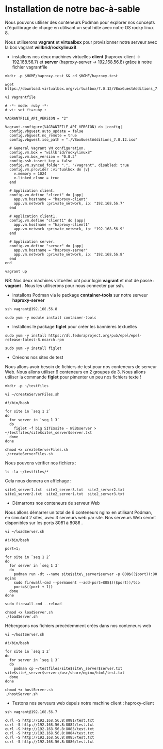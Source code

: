 # Installation de notre bac-à-sable

Nous pouvons utiliser des conteneurs Podman pour explorer nos concepts d'équilibrage de charge en utilisant un seul hôte avec notre OS rocky linux 8.

Nous utiliserons **vagrant** et **virtualbox** pour provisionner notre serveur avec la box vagrant **willbrid/rockylinux8**.

- installons nos deux machines virtuelles **client** (haproxy-client -> 192.168.56.7) et **server** (haproxy-server -> 192.168.56.8) grâce à notre fichier vagrantfile

```
mkdir -p $HOME/haproxy-test && cd $HOME/haproxy-test
```

```
wget https://download.virtualbox.org/virtualbox/7.0.12/VBoxGuestAdditions_7.0.12.iso
```

```
vi Vagrantfile
```

```
# -*- mode: ruby -*-
# vi: set ft=ruby :

VAGRANTFILE_API_VERSION = "2"

Vagrant.configure(VAGRANTFILE_API_VERSION) do |config|
  config.vbguest.auto_update = false
  config.vbguest.no_remote = true
  config.vbguest.iso_path = "./VBoxGuestAdditions_7.0.12.iso"
  
  # General Vagrant VM configuration.
  config.vm.box = "willbrid/rockylinux8"
  config.vm.box_version = "0.0.2"
  config.ssh.insert_key = false
  config.vm.synced_folder ".", "/vagrant", disabled: true
  config.vm.provider :virtualbox do |v|
    v.memory = 1024
    v.linked_clone = true
  end

  # Application client.
  config.vm.define "client" do |app|
    app.vm.hostname = "haproxy-client"
    app.vm.network :private_network, ip: "192.168.56.7"
  end

  # Application client1.
  config.vm.define "client1" do |app|
    app.vm.hostname = "haproxy-client1"
    app.vm.network :private_network, ip: "192.168.56.9"
  end

  # Application server. 
  config.vm.define "server" do |app|
    app.vm.hostname = "haproxy-server"
    app.vm.network :private_network, ip: "192.168.56.8"
  end
end
```

```
vagrant up
```

NB: Nos deux machines virtuelles ont pour login **vagrant** et mot de passe : **vagrant** . Nous les utiliserons pour nous connecter par ssh.

- Installons Podman via le package **container-tools** sur notre serveur **haproxy-server**
```
ssh vagrant@192.168.56.8
```

```
sudo yum -y module install container-tools
```

- Installons le package **figlet** pour créer les bannières textuelles

```
sudo yum -y install https://dl.fedoraproject.org/pub/epel/epel-release-latest-8.noarch.rpm
```

```
sudo yum -y install figlet
```

- Créeons nos sites de test

Nous allons avoir besoin de fichiers de test pour nos conteneurs de serveur Web. Nous allons utiliser 6 conteneurs en 2 groupes de 3. Nous allons utiliser la commande **figlet** pour pimenter un peu nos fichiers texte !

```
mkdir -p ~/testfiles
```

```
vi ~/createServerFiles.sh
```

```
#!/bin/bash

for site in `seq 1 2` 
do 
  for server in `seq 1 3`
  do 
    figlet -f big SITE$site - WEB$server > ~/testfiles/site$site\_server$server.txt  
  done 
done
```

```
chmod +x createServerFiles.sh
./createServerFiles.sh
```

Nous pouvons vérifier nos fichiers :
```
ls -la ~/testfiles/*
```

Cela nous donnera en affichage :
```
site1_server1.txt  site1_server3.txt  site2_server2.txt
site1_server2.txt  site2_server1.txt  site2_server3.txt
```

- Démarrons nos conteneurs de serveur Web

Nous allons démarrer un total de 6 conteneurs nginx en utilisant Podman, en simulant 2 sites, avec 3 serveurs web par site. Nos serveurs Web seront disponibles sur les ports 8081 à 8086 .

```
vi ~/loadServer.sh
```

```
#!/bin/bash

port=1; 

for site in `seq 1 2` 
do 
  for server in `seq 1 3`
  do 
    podman run -dt --name site$site\_server$server -p 808$(($port)):80 nginx 
    sudo firewall-cmd --permanent --add-port=808$(($port))/tcp
    port=$((port + 1)) 
  done 
done

sudo firewall-cmd --reload
```

```
chmod +x loadServer.sh
./loadServer.sh
```

Hébergeons nos fichiers précédemment créés dans nos conteneurs web
```
vi ~/hostServer.sh
```

```
#!/bin/bash

for site in `seq 1 2` 
do 
  for server in `seq 1 3`
  do 
    podman cp ~/testfiles/site$site\_server$server.txt site$site\_server$server:/usr/share/nginx/html/test.txt
  done 
done
```

```
chmod +x hostServer.sh
./hostServer.sh
```

- Testons nos serveurs web depuis notre machine client : haproxy-client

```
ssh vagrant@192.168.56.7
```

```
curl -S http://192.168.56.8:8081/test.txt
curl -S http://192.168.56.8:8082/test.txt
curl -S http://192.168.56.8:8083/test.txt
curl -S http://192.168.56.8:8084/test.txt
curl -S http://192.168.56.8:8085/test.txt
curl -S http://192.168.56.8:8086/test.txt
```